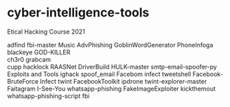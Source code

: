 # cyber-intelligence-tools
Etical Hacking Course 2021


adfind
fbi-master
Music
AdvPhishing
GoblinWordGenerator
PhoneInfoga
blackeye
GOD-KILLER            
ch3r0
grabcam               
cupp
hacklock
RAASNet
DriverBuild
HULK-master
smtp-email-spoofer-py
Exploits and Tools
ighack
spoof_email
Facebom
infect
tweetshell
Facebook-BruteForce
Infect
twint
FacebookToolkit
ipdrone
twint-explorer-master
Faitagram
I-See-You
whatsapp-phishing
FakeImageExploiter
kickthemout
whatsapp-phishing-script
fbi


